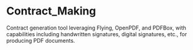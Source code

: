 # Contract_Making
Contract generation tool leveraging Flying, OpenPDF, and PDFBox, with capabilities including handwritten signatures, digital signatures, etc., for producing PDF documents.
